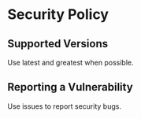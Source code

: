# Security Policy

## Supported Versions

Use latest and greatest when possible.

## Reporting a Vulnerability

Use issues to report security bugs.
